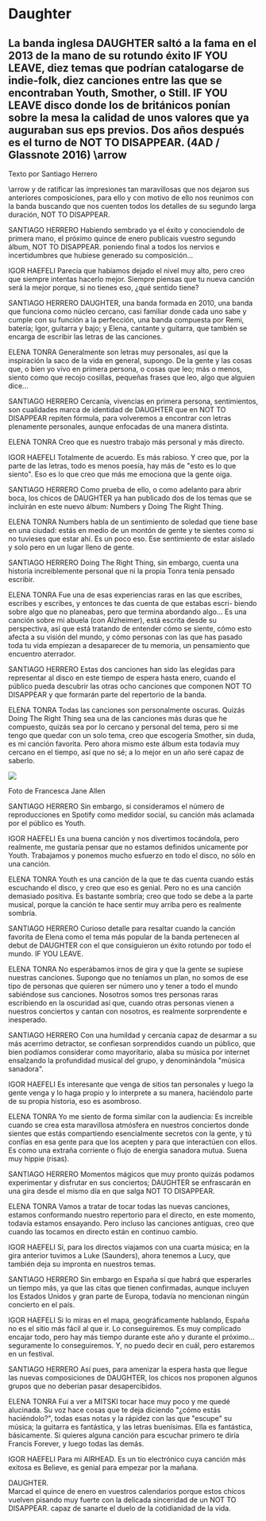 # Daughter

## La banda inglesa DAUGHTER saltó a la fama en el 2013 de la mano de su rotundo éxito IF YOU LEAVE, diez temas que podrían catalogarse de indie-folk, diez canciones entre las que se encontraban Youth, Smother, o Still. IF YOU LEAVE disco donde los de británicos ponían sobre la mesa la calidad de unos valores que ya auguraban sus eps previos. Dos años después es el turno de NOT TO DISAPPEAR. (4AD / Glassnote 2016) \arrow

Texto por Santiago Herrero

\arrow y de ratificar las impresiones tan maravillosas que nos dejaron sus anteriores composiciones, para ello y con motivo de ello nos reunimos con la banda buscando que nos cuenten todos los detalles de su segundo larga duración, NOT TO DISAPPEAR.

SANTIAGO HERRERO Habiendo sembrado ya el éxito y conociendolo de primera mano, el próximo quince de enero publicais vuestro segundo álbum, NOT TO DISAPPEAR. poniendo final a todos los nervios e incertidumbres que hubiese generado su composición... 

IGOR HAEFELI Parecía que habíamos dejado el nivel muy alto, pero creo que siempre intentas hacerlo mejor. Siempre piensas que tu nueva canción será la mejor porque, si no tienes eso, ¿qué sentido tiene?

SANTIAGO HERRERO DAUGHTER, una banda formada en 2010, una banda que funciona como núcleo cercano, casi familiar donde cada uno sabe y cumple con su función a la perfección, una banda compuesta por Remi, batería; Igor, guitarra y bajo; y Elena, cantante y guitarra, que también se encarga de escribir las letras de las canciones. 

ELENA TONRA Generalmente son letras muy personales, así que la inspiración la saco de la vida en general, supongo. De la gente y las cosas que, o bien yo vivo en primera persona, o cosas que leo; más o menos, siento como que recojo cosillas, pequeñas frases que leo, algo que alguien dice...

SANTIAGO HERRERO Cercanía, vivencias en primera persona, sentimientos, son cualidades marca de identidad de DAUGHTER que en NOT TO DISAPPEAR repiten fórmula, para volveremos a encontrar con letras plenamente personales, aunque enfocadas de una manera distinta. 

ELENA TONRA Creo que es nuestro trabajo más personal y más directo.

IGOR HAEFELI Totalmente de acuerdo. Es más rabioso. Y creo que, por la parte de las letras, todo es menos poesía, hay más de "esto es lo que siento". Eso es lo que creo que más me emociona que la gente oiga.

SANTIAGO HERRERO Como prueba de ello, o como adelanto para abrir boca, los chicos de DAUGHTER ya han publicado dos de los temas que se incluirán en este nuevo álbum: Numbers y Doing The Right Thing.

ELENA TONRA Numbers habla de un sentimiento de soledad que tiene base en una ciudad: estás en medio de un montón de gente y te sientes como si no tuvieses que estar ahí. Es un poco eso. Ese sentimiento de estar aislado y solo pero en un lugar lleno de gente.

SANTIAGO HERRERO Doing The Right Thing, sin embargo, cuenta una historia increiblemente personal que ni la propia Tonra tenía pensado
escribir. 

ELENA TONRA Fue una de esas experiencias raras en las que escribes, escribes y escribes, y entonces te das cuenta de que estabas escri- biendo sobre algo que no planeabas, pero que termina abordando algo... Es una canción sobre mi abuela (con Alzheimer), está escrita desde su perspectiva, así que está tratando de entender cómo se siente, cómo esto afecta a su visión del mundo, y cómo personas con las que has pasado toda tu vida empiezan a desaparecer de tu memoria, un pensamiento que encuentro aterrador.

SANTIAGO HERRERO Estas dos canciones han sido las elegidas para representar al disco en este tiempo de espera hasta enero, cuando el
público pueda descubrir las otras ocho canciones que componen NOT TO DISAPPEAR y que formarán parte del repertorio de la banda. 

ELENA TONRA Todas las canciones son personalmente oscuras. Quizás Doing The Right Thing sea una de las canciones más duras que he compuesto, quizás sea por lo cercano y personal del tema, pero si me tengo que quedar con un solo tema, creo que escogería Smother, sin duda, es mi canción favorita. Pero ahora mismo este álbum esta todavía muy cercano en el tiempo, así que no sé; a lo mejor en un año seré capaz de saberlo.

<img src="/Images/Francesca Jane Allen/Daughter-1-CreditFrancescaAllen.jpg">

Foto de Francesca Jane Allen

SANTIAGO HERRERO Sin embargo, si consideramos el número de reproducciones en Spotify como medidor social, su canción más aclamada por el público es Youth. 

IGOR HAEFELI Es una buena canción y nos divertimos tocándola, pero realmente, me gustaría pensar que no estamos definidos unicamente por Youth. Trabajamos y ponemos mucho esfuerzo en todo el disco, no sólo en una canción.

ELENA TONRA Youth es una canción de la que te das cuenta cuando estás escuchando el disco, y creo que eso es genial. Pero no es una canción demasiado positiva. Es bastante sombría; creo que todo se debe a la parte musical, porque la canción te hace sentir muy arriba pero es realmente sombría.

SANTIAGO HERRERO Curioso detalle para resaltar cuando la canción favorita de Elena como el tema más popular de la banda pertenecen al
debut de DAUGHTER con el que consiguieron un éxito rotundo por todo el mundo. IF YOU LEAVE. 

ELENA TONRA No esperábamos irnos de gira y que la gente se supiese nuestras canciones. Supongo que no teníamos un plan, no somos de ese tipo de personas que quieren ser número uno y tener a todo el mundo sabiéndose sus canciones. Nosotros somos tres personas raras escribiendo en la oscuridad así que, cuando otras personas vienen a nuestros conciertos y cantan con nosotros, es realmente sorprendente e inesperado.

SANTIAGO HERRERO Con una humildad y cercanía capaz de desarmar a su más acerrimo detractor, se confiesan sorprendidos cuando un público, que bien podíamos considerar como mayoritario, alaba su música por internet ensalzando la profundidad musical del grupo, y denominándola "música sanadora". 

IGOR HAEFELI Es interesante que venga de sitios tan personales y luego la gente venga y lo haga propio y lo interprete a su manera, haciéndolo parte de su propia historia, eso es asombroso. 

ELENA TONRA Yo me siento de forma similar con la audiencia: Es increible cuando se crea esta maravillosa atmósfera en nuestros conciertos donde sientes que estás compartiendo esencialmente secretos con la gente, y tú confías en esa gente para que los acepten y para que interactúen con ellos. Es como una extraña corriente o flujo de energia sanadora mutua. Suena muy hippie (risas). 

SANTIAGO HERRERO Momentos mágicos que muy pronto quizás podamos experimentar y disfrutar en sus conciertos; DAUGHTER se enfrascarán en una gira desde el mismo día en que salga NOT TO DISAPPEAR. 

ELENA TONRA Vamos a tratar de tocar todas las nuevas canciones, estamos conformando nuestro repertorio para el directo, en este momento, todavía estamos ensayando. Pero incluso las canciones antiguas, creo que cuando las tocamos en directo están en continuo cambio. 

IGOR HAEFELI Sí, para los directos viajamos con una cuarta música; en la gira anterior tuvimos a Luke (Saunders), ahora tenemos a Lucy, que también deja su impronta en nuestros temas.

SANTIAGO HERRERO Sin embargo en España sí que habrá que esperarles un tiempo más, ya que las citas que tienen confirmadas, aunque incluyen los Estados Unidos y gran parte de Europa, todavía no mencionan ningún concierto en el país.

IGOR HAEFELI Si lo miras en el mapa, geográficamente hablando, España no es el sitio más fácil al que ir. Lo conseguiremos. Es muy complicado encajar todo, pero hay más tiempo durante este año y durante el próximo... seguramente lo conseguiremos. Y, no puedo decir en cuál, pero estaremos en un festival.

SANTIAGO HERRERO Así pues, para amenizar la espera hasta que llegue las nuevas composiciones de DAUGHTER, los chicos nos proponen algunos grupos que no deberían pasar desapercibidos. 

ELENA TONRA Fui a ver a MITSKI tocar hace muy poco y me quedé alucinada. Su voz hace cosas que te deja diciendo "¿cómo estás haciéndolo?", todas esas notas y la rápidez con las que "escupe" su música; la guitarra es fantástica, y las letras buenísimas. Ella es fantástica, básicamente. Si quieres alguna canción para escuchar primero te diría Francis Forever, y luego todas las demás. 

IGOR HAEFELI Para mi AIRHEAD. Es un tío electrónico cuya canción más exitosa es Believe, es genial para empezar por la mañana.

DAUGHTER.\
Marcad el quince de enero en vuestros calendarios porque estos chicos vuelven pisando muy fuerte con la delicada sinceridad de un NOT TO DISAPPEAR. capaz de sanarte el duelo de la cotidianidad de la vida.

